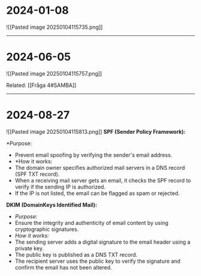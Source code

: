# 2024-01-08
![[Pasted image 20250104115735.png]]

---
# 2024-06-05
![[Pasted image 20250104115757.png]]


Related:
[[Fråga 4#SAMBA]]

---
# 2024-08-27
![[Pasted image 20250104115813.png]]
**SPF (Sender Policy Framework):**

*Purpose:
- Prevent email spoofing by verifying the sender's email address.
- *How it works:
- The domain owner specifies authorized mail servers in a DNS record (SPF TXT record).
- When a receiving mail server gets an email, it checks the SPF record to verify if the sending IP is authorized.
- If the IP is not listed, the email can be flagged as spam or rejected.

**DKIM (DomainKeys Identified Mail):**

- *Purpose:* 
- Ensure the integrity and authenticity of email content by using cryptographic signatures.
- *How it works:*
- The sending server adds a digital signature to the email header using a private key.
- The public key is published as a DNS TXT record.
- The recipient server uses the public key to verify the signature and confirm the email has not been altered.